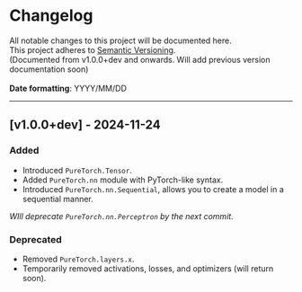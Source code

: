 # Changelog

All notable changes to this project will be documented here.\
This project adheres to [Semantic Versioning](https://semver.org/).\
(Documented from v1.0.0+dev and onwards. Will add previous version documentation soon)
<br></br>
**Date formatting**: YYYY/MM/DD

---

## [v1.0.0+dev] - 2024-11-24
### Added
- Introduced `PureTorch.Tensor`.
- Added `PureTorch.nn` module with PyTorch-like syntax.
- Introduced `PureTorch.nn.Sequential`, allows you to create a model in a sequential manner.

*WIll deprecate `PureTorch.nn.Perceptron` by the next commit.*

### Deprecated
- Removed `PureTorch.layers.x`.
- Temporarily removed activations, losses, and optimizers (will return soon).
